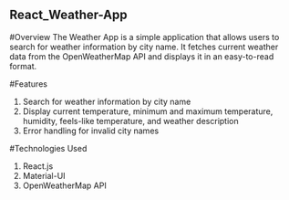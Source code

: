 ## React_Weather-App
#Overview
The Weather App is a simple application that allows users to search for weather information by city name. It fetches current weather data from the OpenWeatherMap API and displays it in an easy-to-read format.

#Features
1. Search for weather information by city name
2. Display current temperature, minimum and maximum temperature, humidity, feels-like temperature, and weather description
3. Error handling for invalid city names

#Technologies Used
1. React.js
2. Material-UI
3. OpenWeatherMap API
